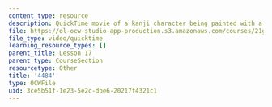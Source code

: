 ```yaml
---
content_type: resource
description: QuickTime movie of a kanji character being painted with a brush.
file: https://ol-ocw-studio-app-production.s3.amazonaws.com/courses/21g-504-japanese-iv-spring-2009/3ce5b51f1e235e2cdbe620217f4321c1_4484.mov
file_type: video/quicktime
learning_resource_types: []
parent_title: Lesson 17
parent_type: CourseSection
resourcetype: Other
title: '4484'
type: OCWFile
uid: 3ce5b51f-1e23-5e2c-dbe6-20217f4321c1
---
```

